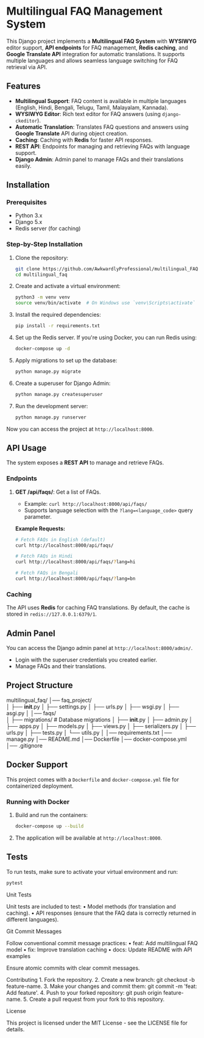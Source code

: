 # Multilingual FAQ Management System

This Django project implements a **Multilingual FAQ System** with **WYSIWYG** editor support, **API endpoints** for FAQ management, **Redis caching**, and **Google Translate API** integration for automatic translations. It supports multiple languages and allows seamless language switching for FAQ retrieval via API.

## Features

- **Multilingual Support**: FAQ content is available in multiple languages (English, Hindi, Bengali, Telugu, Tamil, Malayalam, Kannada).
- **WYSIWYG Editor**: Rich text editor for FAQ answers (using `django-ckeditor`).
- **Automatic Translation**: Translates FAQ questions and answers using **Google Translate** API during object creation.
- **Caching**: Caching with **Redis** for faster API responses.
- **REST API**: Endpoints for managing and retrieving FAQs with language support.
- **Django Admin**: Admin panel to manage FAQs and their translations easily.

## Installation

### Prerequisites

- Python 3.x
- Django 5.x
- Redis server (for caching)

### Step-by-Step Installation

1. Clone the repository:

    ```bash
    git clone https://github.com/AwkwardlyProfessional/multilingual_FAQ.git
    cd multilingual_faq
    ```

2. Create and activate a virtual environment:

    ```bash
    python3 -m venv venv
    source venv/bin/activate  # On Windows use `venv\Scripts\activate`
    ```

3. Install the required dependencies:

    ```bash
    pip install -r requirements.txt
    ```

4. Set up the Redis server. If you're using Docker, you can run Redis using:

    ```bash
    docker-compose up -d
    ```

5. Apply migrations to set up the database:

    ```bash
    python manage.py migrate
    ```

6. Create a superuser for Django Admin:

    ```bash
    python manage.py createsuperuser
    ```

7. Run the development server:

    ```bash
    python manage.py runserver
    ```

Now you can access the project at `http://localhost:8000`.

## API Usage

The system exposes a **REST API** to manage and retrieve FAQs.

### Endpoints

1. **GET /api/faqs/**: Get a list of FAQs.
    - Example: `curl http://localhost:8000/api/faqs/`
    - Supports language selection with the `?lang=<language_code>` query parameter.

    **Example Requests:**
    ```bash
    # Fetch FAQs in English (default)
    curl http://localhost:8000/api/faqs/

    # Fetch FAQs in Hindi
    curl http://localhost:8000/api/faqs/?lang=hi

    # Fetch FAQs in Bengali
    curl http://localhost:8000/api/faqs/?lang=bn
    ```

### Caching

The API uses **Redis** for caching FAQ translations. By default, the cache is stored in `redis://127.0.0.1:6379/1`.

## Admin Panel

You can access the Django admin panel at `http://localhost:8000/admin/`.
- Login with the superuser credentials you created earlier.
- Manage FAQs and their translations.

## Project Structure
multilingual_faq/
│── faq_project/                 
│   ├── __init__.py
│   ├── settings.py
│   ├── urls.py
│   ├── wsgi.py
│   ├── asgi.py
│
│── faqs/                         
│   ├── migrations/               # Database migrations
│   ├── __init__.py
│   ├── admin.py
│   ├── apps.py
│   ├── models.py
│   ├── views.py
│   ├── serializers.py
│   ├── urls.py
│   ├── tests.py
│   └── utils.py
│
│── requirements.txt
│── manage.py
│── README.md
│── Dockerfile
│── docker-compose.yml
│── .gitignore

## Docker Support

This project comes with a `Dockerfile` and `docker-compose.yml` file for containerized deployment.

### Running with Docker

1. Build and run the containers:

    ```bash
    docker-compose up --build
    ```

2. The application will be available at `http://localhost:8000`.

## Tests

To run tests, make sure to activate your virtual environment and run:

```bash
pytest
```

Unit Tests

Unit tests are included to test:
	•	Model methods (for translation and caching).
	•	API responses (ensure that the FAQ data is correctly returned in different languages).

Git Commit Messages

Follow conventional commit message practices:
	•	feat: Add multilingual FAQ model
	•	fix: Improve translation caching
	•	docs: Update README with API examples

Ensure atomic commits with clear commit messages.

Contributing
	1.	Fork the repository.
	2.	Create a new branch: git checkout -b feature-name.
	3.	Make your changes and commit them: git commit -m 'feat: Add feature'.
	4.	Push to your forked repository: git push origin feature-name.
	5.	Create a pull request from your fork to this repository.

License

This project is licensed under the MIT License - see the LICENSE file for details.
